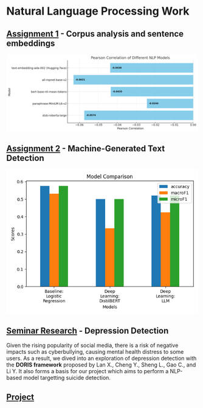 # Natural Language Processing Work
## [Assignment 1](./Assignment%201/README.md) - Corpus analysis and sentence embeddings

![Assignment 1 Preview](asm1-preview.png)

## [Assignment 2](./Assignment%202/README.md) - Machine-Generated Text Detection

![Assignment 2 Preview](./Assignment%202/models_comparison.png)

## [Seminar Research](./Seminar%20Paper/Paper%20Presentation%20-%20Group%202.pdf) - Depression Detection
Given the rising popularity of social media, there is a risk of negative impacts such as cyberbullying, causing mental health distress to some users. As a result, we dived into an exploration of depression detection with the **DORIS framework** proposed by Lan X., Cheng Y., Sheng L., Gao C., and Li Y. It also forms a basis for our project which aims to perform a NLP-based model targetting suicide detection.

## [Project](./Project/CSI5386_Natural_Language_Processing_Project_Proposal.pdf)
